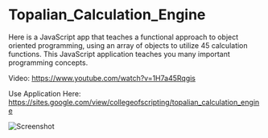 # Topalian_Calculation_Engine
Here is a JavaScript app that teaches a functional approach to object oriented programming, using an array of objects to utilize 45 calculation functions. This JavaScript application teaches you many important programming concepts.

Video: https://www.youtube.com/watch?v=1H7a45Rqgis

Use Application Here: https://sites.google.com/view/collegeofscripting/topalian_calculation_engine

![Screenshot](https://twitter.com/CollegeOfScript/status/1675847006902710274/photo/1)
